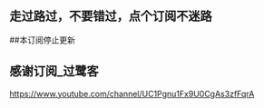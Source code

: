 ## 走过路过，不要错过，点个订阅不迷路

##本订阅停止更新

## 感谢订阅_过鹭客
https://www.youtube.com/channel/UC1Pgnu1Fx9U0CgAs3zfFqrA

